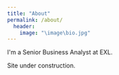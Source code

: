 ```yaml
---
title: "About"
permalink: /about/
  header:
    image: "\image\bio.jpg"
---
```


I'm a Senior Business Analyst at EXL.

Site under construction.
